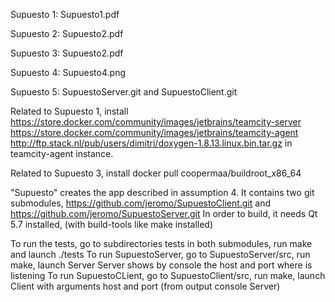 Supuesto 1: Supuesto1.pdf

Supuesto 2: Supuesto2.pdf

Supuesto 3: Supuesto2.pdf

Supuesto 4: Supuesto4.png

Supuesto 5: SupuestoServer.git and SupuestoClient.git

Related to Supuesto 1, install 
    https://store.docker.com/community/images/jetbrains/teamcity-server
    https://store.docker.com/community/images/jetbrains/teamcity-agent
    http://ftp.stack.nl/pub/users/dimitri/doxygen-1.8.13.linux.bin.tar.gz in teamcity-agent instance.

Related to Supuesto 3, install
    docker pull coopermaa/buildroot_x86_64
    
"Supuesto" creates the app described in assumption 4.
It contains two git submodules, https://github.com/jeromo/SupuestoClient.git and https://github.com/jeromo/SupuestoServer.git
In order to build, it needs Qt 5.7 installed, (with build-tools like make installed)

To run the tests, go to subdirectories tests in both submodules, run make and launch ./tests
To run SupuestoServer, go to SupuestoServer/src, run make, launch Server
Server shows by console the host and port where is listening
To run SupuestoCLient, go to SupuestoClient/src, run make, launch Client with arguments host and port (from output console Server)
